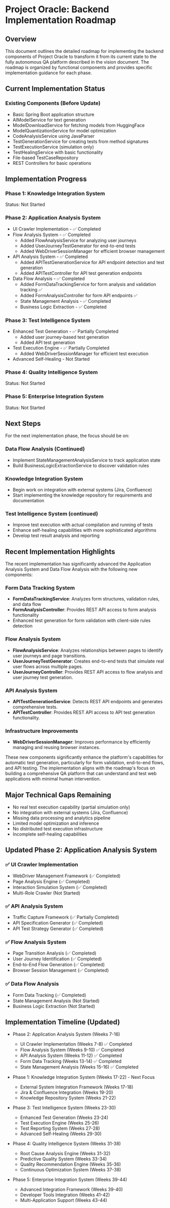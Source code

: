 # Project Oracle: Backend Implementation Roadmap

## Overview
This document outlines the detailed roadmap for implementing the backend components of Project Oracle to transform it from its current state to the fully autonomous QA platform described in the vision document. The roadmap is organized by functional components and provides specific implementation guidance for each phase.

## Current Implementation Status
### Existing Components (Before Update)

- Basic Spring Boot application structure
- AIModelService for text generation
- ModelDownloadService for fetching models from HuggingFace
- ModelQuantizationService for model optimization
- CodeAnalysisService using JavaParser
- TestGenerationService for creating tests from method signatures
- TestExecutionService (simulation only)
- TestHealingService with basic functionality
- File-based TestCaseRepository
- REST Controllers for basic operations

## Implementation Progress

### Phase 1: Knowledge Integration System

Status: Not Started

### Phase 2: Application Analysis System

- UI Crawler Implementation - ✅ Completed
- Flow Analysis System - ✅ Completed
  - Added FlowAnalysisService for analyzing user journeys
  - Added UserJourneyTestGenerator for end-to-end tests
  - Added WebDriverSessionManager for efficient browser management
- API Analysis System - ✅ Completed
  - Added APITestGenerationService for API endpoint detection and test generation
  - Added APITestController for API test generation endpoints
- Data Flow Analysis - ✅ Completed
  - Added FormDataTrackingService for form analysis and validation tracking ✅
  - Added FormAnalysisController for form API endpoints ✅
  - State Management Analysis - ✅ Completed
  - Business Logic Extraction - ✅ Completed

### Phase 3: Test Intelligence System

- Enhanced Test Generation - ✅ Partially Completed
  - Added user journey-based test generation
  - Added API test generation
- Test Execution Engine - ✅ Partially Completed
  - Added WebDriverSessionManager for efficient test execution
- Advanced Self-Healing - Not Started

### Phase 4: Quality Intelligence System

Status: Not Started

### Phase 5: Enterprise Integration System

Status: Not Started

## Next Steps
For the next implementation phase, the focus should be on:

### Data Flow Analysis (Continued)

- Implement StateManagementAnalysisService to track application state
- Build BusinessLogicExtractionService to discover validation rules

### Knowledge Integration System

- Begin work on integration with external systems (Jira, Confluence)
- Start implementing the knowledge repository for requirements and documentation

### Test Intelligence System (continued)

- Improve test execution with actual compilation and running of tests
- Enhance self-healing capabilities with more sophisticated algorithms
- Develop test result analysis and reporting

## Recent Implementation Highlights

The recent implementation has significantly advanced the Application Analysis System and Data Flow Analysis with the following new components:

### Form Data Tracking System

- **FormDataTrackingService**: Analyzes form structures, validation rules, and data flow
- **FormAnalysisController**: Provides REST API access to form analysis functionality
- Enhanced test generation for form validation with client-side rules detection

### Flow Analysis System

- **FlowAnalysisService**: Analyzes relationships between pages to identify user journeys and page transitions.
- **UserJourneyTestGenerator**: Creates end-to-end tests that simulate real user flows across multiple pages.
- **UserJourneyController**: Provides REST API access to flow analysis and user journey test generation.

### API Analysis System

- **APITestGenerationService**: Detects REST API endpoints and generates comprehensive tests.
- **APITestController**: Provides REST API access to API test generation functionality.

### Infrastructure Improvements

- **WebDriverSessionManager**: Improves performance by efficiently managing and reusing browser instances.

These new components significantly enhance the platform's capabilities for automatic test generation, particularly for form validation, end-to-end flows, and API testing. The implementation aligns with the roadmap's focus on building a comprehensive QA platform that can understand and test web applications with minimal human intervention.

## Major Technical Gaps Remaining

- No real test execution capability (partial simulation only)
- No integration with external systems (Jira, Confluence)
- Missing data processing and analytics pipeline
- Limited model optimization and inference
- No distributed test execution infrastructure
- Incomplete self-healing capabilities

## Updated Phase 2: Application Analysis System

### ✅ UI Crawler Implementation

- WebDriver Management Framework (✅ Completed)
- Page Analysis Engine (✅ Completed)
- Interaction Simulation System (✅ Completed)
- Multi-Role Crawler (Not Started)

### ✅ API Analysis System

- Traffic Capture Framework (✅ Partially Completed)
- API Specification Generator (✅ Completed)
- API Test Strategy Generator (✅ Completed)

### ✅ Flow Analysis System

- Page Transition Analysis (✅ Completed)
- User Journey Identification (✅ Completed)
- End-to-End Flow Generation (✅ Completed)
- Browser Session Management (✅ Completed)

### ✅ Data Flow Analysis

- Form Data Tracking (✅ Completed)
- State Management Analysis (Not Started)
- Business Logic Extraction (Not Started)

## Implementation Timeline (Updated)

- Phase 2: Application Analysis System (Weeks 7-16)
  - UI Crawler Implementation (Weeks 7-8) ✅ Completed
  - Flow Analysis System (Weeks 9-10) ✅ Completed
  - API Analysis System (Weeks 11-12) ✅ Completed
  - Form Data Tracking (Weeks 13-14) ✅ Completed
  - State Management Analysis (Weeks 15-16) ✅ Completed

- Phase 1: Knowledge Integration System (Weeks 17-22) - Next Focus
  - External System Integration Framework (Weeks 17-18)
  - Jira & Confluence Integration (Weeks 19-20)
  - Knowledge Repository System (Weeks 21-22)

- Phase 3: Test Intelligence System (Weeks 23-30)
  - Enhanced Test Generation (Weeks 23-24)
  - Test Execution Engine (Weeks 25-26)
  - Test Reporting System (Weeks 27-28)
  - Advanced Self-Healing (Weeks 29-30)

- Phase 4: Quality Intelligence System (Weeks 31-38)
  - Root Cause Analysis Engine (Weeks 31-32)
  - Predictive Quality System (Weeks 33-34)
  - Quality Recommendation Engine (Weeks 35-36)
  - Continuous Optimization System (Weeks 37-38)

- Phase 5: Enterprise Integration System (Weeks 39-44)
  - Advanced Integration Framework (Weeks 39-40)
  - Developer Tools Integration (Weeks 41-42)
  - Multi-Application Support (Weeks 43-44)
